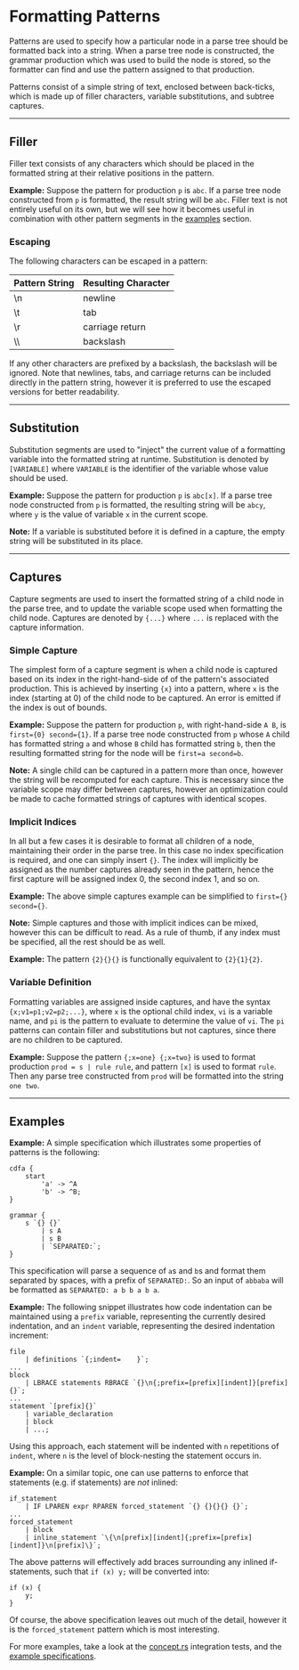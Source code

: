 # Formatting Patterns

Patterns are used to specify how a particular node in a parse tree should be formatted back into a string.
When a parse tree node is constructed, the grammar production which was used to build the node is stored, so the
formatter can find and use the pattern assigned to that production.

Patterns consist of a simple string of text, enclosed between back-ticks, which is made up of filler characters,
variable substitutions, and subtree captures.

---

## Filler
Filler text consists of any characters which should be placed in the formatted string at their relative positions in the
pattern.

**Example:** Suppose the pattern for production `p` is `abc`.
If a parse tree node constructed from `p` is formatted, the result string will be `abc`.
Filler text is not entirely useful on its own, but we will see how it becomes useful in combination with other pattern
segments in the [examples](#examples) section.

### Escaping

The following characters can be escaped in a pattern:

| Pattern String | Resulting Character |
|----------------|---------------------|
| \n             | newline             |
| \t             | tab                 |
| \r             | carriage return     |
| \\\\           | backslash           |

If any other characters are prefixed by a backslash, the backslash will be ignored. Note that newlines, tabs, and
carriage returns can be included directly in the pattern string, however it is preferred to use the escaped versions
for better readability.

---

## Substitution
Substitution segments are used to "inject" the current value of a formatting variable into the formatted string at
runtime.
Substitution is denoted by `[VARIABLE]` where `VARIABLE` is the identifier of the variable whose value should be used.

**Example:** Suppose the pattern for production `p` is `abc[x]`.
If a parse tree node constructed from `p` is formatted, the resulting string will be `abcy`, where `y` is the
value of variable `x` in the current scope.

**Note:** If a variable is substituted before it is defined in a capture, the empty string will be substituted in
its place.

---

## Captures
Capture segments are used to insert the formatted string of a child node in the parse tree, and to update the variable
scope used when formatting the child node.
Captures are denoted by `{...}` where `...` is replaced with the capture information.

### Simple Capture
The simplest form of a capture segment is when a child node is captured based on its index in the right-hand-side of
of the pattern's associated production.
This is achieved by inserting `{x}` into a pattern, where `x` is the index (starting at 0) of the child node to be
captured.
An error is emitted if the index is out of bounds.

**Example:** Suppose the pattern for production `p`, with right-hand-side `A B`, is `first={0} second={1}`.
If a parse tree node constructed from `p` whose `A` child has formatted string `a` and whose `B` child has formatted
string `b`, then the resulting formatted string for the node will be `first=a second=b`.

**Note:** A single child can be captured in a pattern more than once, however the string will be recomputed for each
capture.
This is necessary since the variable scope may differ between captures, however an optimization could be made to cache
formatted strings of captures with identical scopes.

### Implicit Indices
In all but a few cases it is desirable to format all children of a node, maintaining their order in the parse tree.
In this case no index specification is required, and one can simply insert `{}`.
The index will implicitly be assigned as the number captures already seen in the pattern, hence the first capture will
be assigned index 0, the second index 1, and so on.

**Example:** The above simple captures example can be simplified to `first={} second={}`.

**Note:** Simple captures and those with implicit indices can be mixed, however this can be difficult to read.
As a rule of thumb, if any index must be specified, all the rest should be as well.

**Example:** The pattern `{2}{}{}` is functionally equivalent to `{2}{1}{2}`.

### Variable Definition
Formatting variables are assigned inside captures, and have the syntax `{x;v1=p1;v2=p2;...}`, where `x` is the optional
child index, `vi` is a variable name, and `pi` is the pattern to evaluate to determine the value of `vi`.
The `pi` patterns can contain filler and substitutions but not captures, since there are no children to be captured.

**Example:** Suppose the pattern `{;x=one} {;x=two}` is used to format production `prod = s | rule rule`, and pattern
`[x]` is used to format `rule`.
Then any parse tree constructed from `prod` will be formatted into the string `one two`.

---

## Examples
**Example:** A simple specification which illustrates some properties of patterns is the following:
```text
cdfa {
    start
        'a' -> ^A
        'b' -> ^B;
}

grammar {
    s `{} {}`
        | s A
        | s B
        | `SEPARATED:`;
}
```
This specification will parse a sequence of `a`s and `b`s and format them separated by spaces, with a prefix of
`SEPARATED:`.
So an input of `abbaba` will be formatted as `SEPARATED: a b b a b a`.

**Example:** The following snippet illustrates how code indentation can be maintained using a `prefix` variable,
representing the currently desired indentation, and an `indent` variable, representing the desired indentation increment:
```text
file
    | definitions `{;indent=    }`;
...
block
    | LBRACE statements RBRACE `{}\n{;prefix=[prefix][indent]}[prefix]{}`;
...
statement `[prefix]{}`
    | variable_declaration
    | block
    | ...;
```
Using this approach, each statement will be indented with `n` repetitions of `indent`, where `n` is the level of
block-nesting the statement occurs in.

**Example:** On a similar topic, one can use patterns to enforce that statements (e.g. if statements) are _not_ inlined:
```text
if_statement
    | IF LPAREN expr RPAREN forced_statement `{} {}{}{} {}`;
...
forced_statement
    | block
    | inline_statement `\{\n[prefix][indent]{;prefix=[prefix][indent]}\n[prefix]\}`;
```
The above patterns will effectively add braces surrounding any inlined if-statements, such that `if (x) y;` will be
converted into:
```text
if (x) {
    y;
}
```
Of course, the above specification leaves out much of the detail, however it is the `forced_statement` pattern which is
most interesting.

For more examples, take a look at the [concept.rs](https://github.com/srhickma/padd/blob/master/tests/concept.rs)
integration tests, and the [example specifications](https://github.com/srhickma/padd/tree/master/tests/spec).
